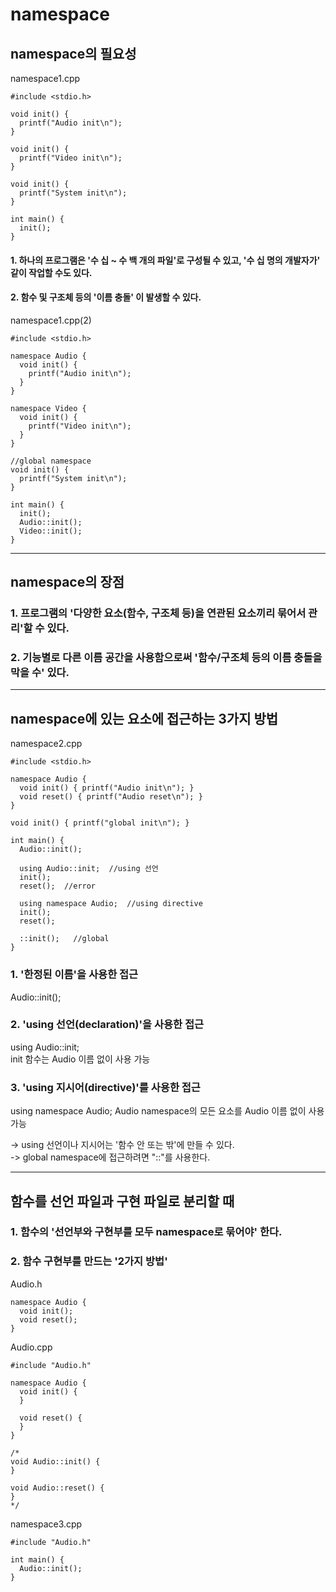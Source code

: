 # namespace

## namespace의 필요성

namespace1.cpp  
```
#include <stdio.h>

void init() {
  printf("Audio init\n");
}

void init() {
  printf("Video init\n");
}

void init() {
  printf("System init\n");
}

int main() {
  init();
}
```

#### 1. 하나의 프로그램은 '수 십 ~ 수 백 개의 파일'로 구성될 수 있고, '수 십 명의 개발자가' 같이 작업할 수도 있다.
#### 2. 함수 및 구조체 등의 '이름 충돌' 이 발생할 수 있다.

namespace1.cpp(2)
```
#include <stdio.h>

namespace Audio {
  void init() {
    printf("Audio init\n");
  }
}

namespace Video {
  void init() {
    printf("Video init\n");
  }
}

//global namespace
void init() {
  printf("System init\n");
}

int main() {
  init();
  Audio::init();
  Video::init();
}
```
* * *

## namespace의 장점
### 1. 프로그램의 '다양한 요소(함수, 구조체 등)을 연관된 요소끼리 묶어서 관리'할 수 있다.
### 2. 기능별로 다른 이름 공간을 사용함으로써 '함수/구조체 등의 이름 충돌을 막을 수' 있다.


* * * 
## namespace에 있는 요소에 접근하는 3가지 방법

namespace2.cpp
```
#include <stdio.h>

namespace Audio {
  void init() { printf("Audio init\n"); }
  void reset() { printf("Audio reset\n"); }
}

void init() { printf("global init\n"); }

int main() {
  Audio::init();
  
  using Audio::init;  //using 선언
  init();
  reset();  //error
  
  using namespace Audio;  //using directive
  init();
  reset();
  
  ::init();   //global 
}
```

### 1. '한정된 이름'을 사용한 접근
Audio::init();

### 2. 'using 선언(declaration)'을 사용한 접근
using Audio::init;  
init 함수는 Audio 이름 없이 사용 가능

### 3. 'using 지시어(directive)'를 사용한 접근
using namespace Audio;
Audio namespace의 모든 요소를 Audio 이름 없이 사용 가능

-> using 선언이나 지시어는 '함수 안 또는 밖'에 만들 수 있다.  
-> global namespace에 접근하려면 "::"를 사용한다.  

* * *
## 함수를 선언 파일과 구현 파일로 분리할 때
### 1. 함수의 '선언부와 구현부를 모두 namespace로 묶어야' 한다.
### 2. 함수 구현부를 만드는 '2가지 방법'



Audio.h
```
namespace Audio {
  void init();
  void reset();
}
```

Audio.cpp
```
#include "Audio.h"

namespace Audio {
  void init() {
  }

  void reset() {
  }
}

/*
void Audio::init() {
}

void Audio::reset() {
}
*/
```

namespace3.cpp
```
#include "Audio.h"

int main() {
  Audio::init();
}
```
